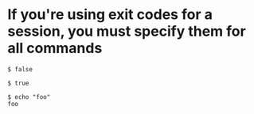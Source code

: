 # If you're using exit codes for a session, you must specify them for all commands

```shell-session tesh-session="foo" tesh-exitcodes="1 0"
$ false

$ true

```

```shell-session tesh-session="foo"
$ echo "foo"
foo
```
